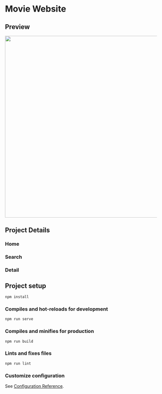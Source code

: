 # Movie Website
## Preview
<img width="600px" src="https://user-images.githubusercontent.com/56292365/158788688-3b8ed8e7-0efb-4f37-b452-91a7ed9a0ebd.gif"/>

## Project Details
### Home

### Search

### Detail

## Project setup
```
npm install
```

### Compiles and hot-reloads for development
```
npm run serve
```

### Compiles and minifies for production
```
npm run build
```

### Lints and fixes files
```
npm run lint
```

### Customize configuration
See [Configuration Reference](https://cli.vuejs.org/config/).
